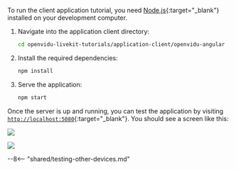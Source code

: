 To run the client application tutorial, you need [Node.js](https://nodejs.org/en/download){:target="\_blank"} installed on your development computer.

1. Navigate into the application client directory:

    ```bash
    cd openvidu-livekit-tutorials/application-client/openvidu-angular
    ```

2. Install the required dependencies:

    ```bash
    npm install
    ```

3. Serve the application:

    ```bash
    npm start
    ```

Once the server is up and running, you can test the application by visiting [`http://localhost:5080`](http://localhost:5080){:target="\_blank"}. You should see a screen like this:

<div class="grid-container">

<div class="grid-50"><p><a class="glightbox" href="../../../assets/images/application-clients/join-angular.png" data-type="image" data-width="100%" data-height="auto" data-desc-position="bottom"><img src="../../../assets/images/application-clients/join-angular.png" loading="lazy"/></a></p></div>

<div class="grid-50"><p><a class="glightbox" href="../../../assets/images/application-clients/room-angular.png" data-type="image" data-width="100%" data-height="auto" data-desc-position="bottom"><img src="../../../assets/images/application-clients/room-angular.png" loading="lazy"/></a></p></div>

</div>

--8<-- "shared/testing-other-devices.md"
